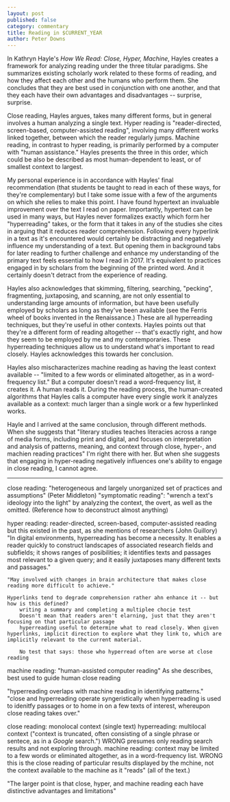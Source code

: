 ```yaml
---
layout: post
published: false
category: commentary
title: Reading in $CURRENT_YEAR
author: Peter Downs
---
```

In Kathryn Hayle's *How We Read: Close, Hyper, Machine*, Hayles creates a framework for analyzing reading under the three titular paradigms. She summarizes existing scholarly work related to these forms of reading, and how they affect each other and the humans who perform them. She concludes that they are best used in conjunction with one another, and that they each have their own advantages and disadvantages -- surprise, surprise.

Close reading, Hayles argues, takes many different forms, but in general involves a human analyzing a single text. Hyper reading is "reader-directed, screen-based, computer-assisted reading", involving many different works linked together, between which the reader regularly jumps. Machine reading, in contrast to hyper reading, is primarily performed by a computer with "human assistance." Hayles presents the three in this order, which could be also be described as most human-dependent to least, or of smallest context to largest.

My personal experience is in accordance with Hayles' final recommendation (that students be taught to read in each of these ways, for they're complementary) but I take some issue with a few of the arguments on which she relies to make this point. I have found hypertext an invaluable improvement over the text I read on paper. Importantly, hypertext can be used in many ways, but Hayles never formalizes exactly which form her "hyperreading" takes, or the form that it takes in any of the studies she cites in arguing that it reduces reader comprehension. Following every hyperlink in a text as it's encountered would certainly be distracting and negatively influence my understanding of a text. But opening them in background tabs for later reading to further challenge and enhance my understanding of the primary text feels essential to how I read in 2017. It's equivalent to practices engaged in by scholars from the beginning of the printed word. And it certainly doesn't detract from the experience of reading.

Hayles also acknowledges that skimming, filtering, searching, "pecking", fragmenting, juxtaposing, and scanning, are not only essential to understanding large amounts of information, but have been usefully employed by scholars as long as they've been available (see the Ferris wheel of books invented in the Renaissance.) These are all hyperreading techniques, but they're useful in other contexts. Hayles points out that they're a different form of reading altogether -- that's exactly right, and how they seem to be employed by me and my contemporaries. These hyperreading techniques allow us to understand what's important to read closely. Hayles acknowledges this towards her conclusion.

Hayles also mischaracterizes machine reading as having the least context available -- "limited to a few words or eliminated altogether, as in a word-frequency list." But a computer doesn't read a word-frequency list, it creates it. A human reads it. During the reading process, the human-created algorithms that Hayles calls a computer have every single work it analyzes available as a context: much larger than a single work or a few hyperlinked works.

Hayle and I arrived at the same conclusion, through different methods. When she suggests that "literary studies teaches literacies across a range of media forms, including print and digital, and focuses on interpretation and analysis of patterns, meaning, and context through close, hyper-, and machien reading practices" I'm right there with her. But when she suggests that engaging in hyper-reading negatively influences one's ability to engage in close reading, I cannot agree.

---

close reading:
	"heterogeneous and largely unorganized set of practices and assumptions" (Peter Middleton)
    "symptomatic reading": "wrench a text's ideology into the light" by analyzing the context, the overt, as well as the omitted.
    (Reference how to deconstruct almost anything)


hyper reading: reader-directed, screen-based, computer-assisted reading
	but this existed in the past, as she mentions of researchers (John Guillory)
    "In digital environments, hyperreading has become a necessity. It enables a reader quickly to construct landscapes of associated research fields and subfields; it shows ranges of posibilities; it identifies texts and passages most relevant to a given query; and it easily juxtaposes many different texts and passages."
    
    "May involved with changes in brain architecture that makes close reading more difficult to achieve."
    
    Hyperlinks tend to degrade comprehension rather ahn enhance it -- but how is this defined?
    	writing a summary and completing a multiplee chocie test
        Doesn't mean that readers aren't elarning, just that they aren't focusing on that particular passage
        hyperreading useful to determine what to read closely. When given hyperlinks, implicit direction to explore what they link to, which are implicitly relevant to the current material.
        
       	No test that says: those who hyperread often are worse at close reading
        
 machine reading:
 	"human-assisted computer reading"
    As she describes, best used to guide human close reading
    
 "hyperreading overlaps with machine reading in identifying patterns." "close and hyperreading operate syngeristically when hyperreading is used to idenitfy passages or to home in on a few texts of interest, whereupon close reading takes over."
 
close reading: monolocal context (single text)
hyperreading: multilocal context ("context is truncated, often consisting of a single phrase or sentece, as in a *Google* search.") WRONG presumes only reading search results and not exploring through.
machine reading: context may be limited to a few words or eliminated altogether, as in a word-frequency list. WRONG this is the close reading of particular results displayed by the mchine, not the context available to the machine as it "reads" (all of the text.)

"The larger point is that close, hyper, and machine reading each have distinctive advantages and limitations"
